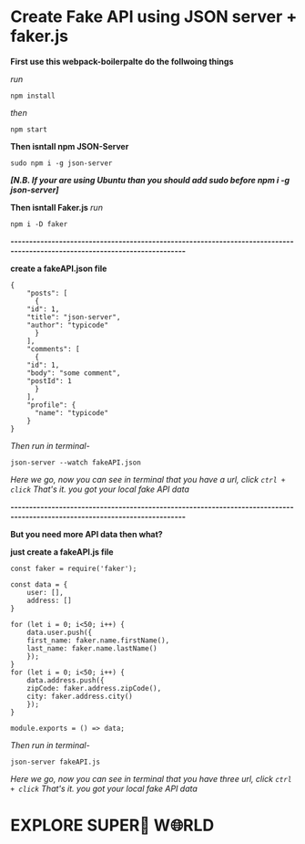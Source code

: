 # Create Fake API using JSON server + faker.js

**First use this webpack-boilerpalte do the follwoing things**

_run_

	npm install
_then_
	
	npm start
	
**Then isntall npm JSON-Server**

	sudo npm i -g json-server
_**[N.B. If your are using Ubuntu than you should add sudo before npm i -g json-server]**_

**Then isntall Faker.js**
_run_

	npm i -D faker

**---------------------------------------------------------------------------------------------------------------------------**

**create a fakeAPI.json file**

	{
	    "posts": [
	      {
		"id": 1,
		"title": "json-server",
		"author": "typicode"
	      }
	    ],
	    "comments": [
	      {
		"id": 1,
		"body": "some comment",
		"postId": 1
	      }
	    ],
	    "profile": {
	      "name": "typicode"
	    }
	}
	
_Then run in terminal-_

	json-server --watch fakeAPI.json
	
_Here we go, now you can see in terminal that you have a url, click ``ctrl + click`` That's it. you got your local fake API data_

**---------------------------------------------------------------------------------------------------------------------------**

**But you need more API data then what?**

**just create a fakeAPI.js file**

	const faker = require('faker');

	const data = {
	    user: [],
	    address: []
	}

	for (let i = 0; i<50; i++) {
	    data.user.push({
		first_name: faker.name.firstName(),
		last_name: faker.name.lastName()
	    });
	}
	for (let i = 0; i<50; i++) {
	    data.address.push({
		zipCode: faker.address.zipCode(),
		city: faker.address.city()
	    });
	}

	module.exports = () => data;
		
_Then run in terminal-_

	json-server fakeAPI.js
	
_Here we go, now you can see in terminal that you have three url, click ``ctrl + click`` That's it. you got your local fake API data_

# EXPLORE SUPER:star2: W:globe_with_meridians:RLD 
